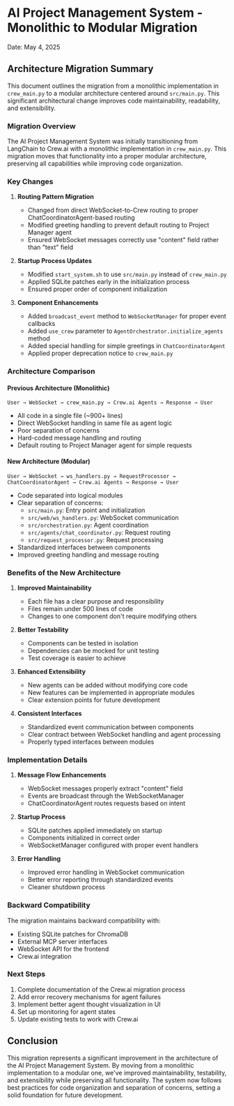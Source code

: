 # AI Project Management System - Monolithic to Modular Migration
Date: May 4, 2025

## Architecture Migration Summary

This document outlines the migration from a monolithic implementation in `crew_main.py` to a modular architecture centered around `src/main.py`. This significant architectural change improves code maintainability, readability, and extensibility.

### Migration Overview

The AI Project Management System was initially transitioning from LangChain to Crew.ai with a monolithic implementation in `crew_main.py`. This migration moves that functionality into a proper modular architecture, preserving all capabilities while improving code organization.

### Key Changes

1. **Routing Pattern Migration**
   - Changed from direct WebSocket-to-Crew routing to proper ChatCoordinatorAgent-based routing
   - Modified greeting handling to prevent default routing to Project Manager agent
   - Ensured WebSocket messages correctly use "content" field rather than "text" field

2. **Startup Process Updates**
   - Modified `start_system.sh` to use `src/main.py` instead of `crew_main.py`
   - Applied SQLite patches early in the initialization process
   - Ensured proper order of component initialization

3. **Component Enhancements**
   - Added `broadcast_event` method to `WebSocketManager` for proper event callbacks
   - Added `use_crew` parameter to `AgentOrchestrator.initialize_agents` method
   - Added special handling for simple greetings in `ChatCoordinatorAgent`
   - Applied proper deprecation notice to `crew_main.py`

### Architecture Comparison

#### Previous Architecture (Monolithic)
```
User → WebSocket → crew_main.py → Crew.ai Agents → Response → User
```
- All code in a single file (~900+ lines)
- Direct WebSocket handling in same file as agent logic
- Poor separation of concerns
- Hard-coded message handling and routing
- Default routing to Project Manager agent for simple requests

#### New Architecture (Modular)
```
User → WebSocket → ws_handlers.py → RequestProcessor → ChatCoordinatorAgent → Crew.ai Agents → Response → User
```
- Code separated into logical modules
- Clear separation of concerns:
  - `src/main.py`: Entry point and initialization
  - `src/web/ws_handlers.py`: WebSocket communication
  - `src/orchestration.py`: Agent coordination
  - `src/agents/chat_coordinator.py`: Request routing
  - `src/request_processor.py`: Request processing
- Standardized interfaces between components
- Improved greeting handling and message routing

### Benefits of the New Architecture

1. **Improved Maintainability**
   - Each file has a clear purpose and responsibility
   - Files remain under 500 lines of code
   - Changes to one component don't require modifying others

2. **Better Testability**
   - Components can be tested in isolation
   - Dependencies can be mocked for unit testing
   - Test coverage is easier to achieve

3. **Enhanced Extensibility**
   - New agents can be added without modifying core code
   - New features can be implemented in appropriate modules
   - Clear extension points for future development

4. **Consistent Interfaces**
   - Standardized event communication between components
   - Clear contract between WebSocket handling and agent processing
   - Properly typed interfaces between modules

### Implementation Details

1. **Message Flow Enhancements**
   - WebSocket messages properly extract "content" field
   - Events are broadcast through the WebSocketManager
   - ChatCoordinatorAgent routes requests based on intent

2. **Startup Process**
   - SQLite patches applied immediately on startup
   - Components initialized in correct order
   - WebSocketManager configured with proper event handlers

3. **Error Handling**
   - Improved error handling in WebSocket communication
   - Better error reporting through standardized events
   - Cleaner shutdown process

### Backward Compatibility

The migration maintains backward compatibility with:
- Existing SQLite patches for ChromaDB
- External MCP server interfaces
- WebSocket API for the frontend
- Crew.ai integration

### Next Steps

1. Complete documentation of the Crew.ai migration process
2. Add error recovery mechanisms for agent failures
3. Implement better agent thought visualization in UI
4. Set up monitoring for agent states
5. Update existing tests to work with Crew.ai

## Conclusion

This migration represents a significant improvement in the architecture of the AI Project Management System. By moving from a monolithic implementation to a modular one, we've improved maintainability, testability, and extensibility while preserving all functionality. The system now follows best practices for code organization and separation of concerns, setting a solid foundation for future development.